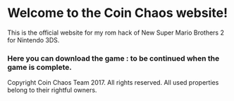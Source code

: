 # Welcome to the Coin Chaos website!
This is the official website for my rom hack of New Super Mario Brothers 2 for Nintendo 3DS.
### Here you can download the game : to be continued when the game is complete.
















































Copyright Coin Chaos Team 2017. All rights reserved.
All used properties belong to their rightful owners.
